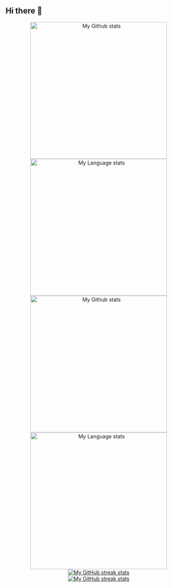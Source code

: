 ## Hi there 👋

<!--
**DamienBussy/DamienBussy** is a ✨ _special_ ✨ repository because its `README.md` (this file) appears on your GitHub profile.

Here are some ideas to get you started:

- 🔭 I’m currently working on ...
- 🌱 I’m currently learning ...
- 👯 I’m looking to collaborate on ...
- 🤔 I’m looking for help with ...
- 💬 Ask me about ...
- 📫 How to reach me: ...
- 😄 Pronouns: ...
- ⚡ Fun fact: ...
-->


<!-- GRS (Light Mode) #from @qwerty541  -->
<div align="center"> 
  <a href="https://github.com/DamienBussy#gh-light-mode-only">
    <img
      src="https://github-readme-stats-steel-omega.vercel.app/api?username=DamienBussy&show_icons=true&include_all_commits=true&hide_border=true&number_format=long&rank_icon=percentile&show=reviews,discussions_started,discussions_answered,prs_merged,prs_merged_percentage#gh-light-mode-only"
      alt="My Github stats"
      height="370"
    />
  </a>
  <a href="https://github.com/DamienBussy#gh-light-mode-only">
    <img
      src="https://github-readme-stats-steel-omega.vercel.app/api/top-langs/?username=DamienBussy&layout=pie&hide_border=true&langs_count=10#gh-light-mode-only"
      alt="My Language stats"
      height="370"
    />
  </a>
</div>

<!-- GRS (Dark Mode) -->
<div align="center"> 
  <a href="https://github.com/DamienBussy#gh-dark-mode-only">
    <img
      src="https://github-readme-stats-steel-omega.vercel.app/api?username=DamienBussy&show_icons=true&include_all_commits=true&icon_color=2d77dc&title_color=2d77dc&text_color=ffffff&bg_color=0d1117&hide_border=true&number_format=long&rank_icon=percentile&show=reviews,discussions_started,discussions_answered,prs_merged,prs_merged_percentage#gh-dark-mode-only"
      alt="My Github stats"
      height="370"
    />
  </a>
  <a href="https://github.com/DamienBussy#gh-dark-mode-only">
    <img
      src="https://github-readme-stats-steel-omega.vercel.app/api/top-langs/?username=DamienBussy&layout=pie&icon_color=2d77dc&title_color=2d77dc&text_color=ffffff&bg_color=0d1117&hide_border=true&langs_count=10#gh-dark-mode-only"
      alt="My Language stats"
      height="370"
    />
  </a>
</div>

<!-- Streal stats (Light mode) -->
<div align="center">
  <a href="https://github.com/DamienBussy#gh-light-mode-only">
    <img
       src="https://github-readme-streak-stats-phi-opal.vercel.app/?user=DamienBussy&locale=en&type=svg&hide_border=true&fire=2d77dc&ring=2d77dc&currStreakLabel=000000"
       alt="My GitHub streak stats"
     />
  </a>
</div>


<!-- Streal stats (Dark mode) -->
<div align="center">
  <a href="https://github.com/DamienBussy#gh-dark-mode-only">
    <img
       src="https://github-readme-streak-stats-phi-opal.vercel.app/?user=DamienBussy&background=0d1117&currStreakNum=ffffff&sideNums=ffffff&currStreakLabel=ffffff&sideLabels=ffffff&dates=ffffff&fire=2d77dc&ring=2d77dc&locale=en&type=svg&hide_border=true"
       alt="My GitHub streak stats"
     />
  </a>
</div>
